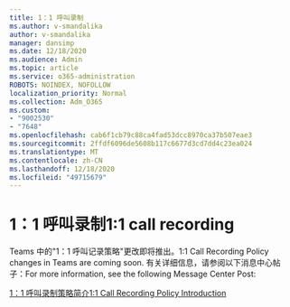 ```yaml
---
title: 1：1 呼叫录制
ms.author: v-smandalika
author: v-smandalika
manager: dansimp
ms.date: 12/18/2020
ms.audience: Admin
ms.topic: article
ms.service: o365-administration
ROBOTS: NOINDEX, NOFOLLOW
localization_priority: Normal
ms.collection: Adm_O365
ms.custom:
- "9002530"
- "7648"
ms.openlocfilehash: cab6f1cb79c88ca4fad53dcc8970ca37b507eae3
ms.sourcegitcommit: 2ffdf6096de5608b117c6677d3cd7dd4c23ea024
ms.translationtype: MT
ms.contentlocale: zh-CN
ms.lasthandoff: 12/18/2020
ms.locfileid: "49715679"
---
```

# <a name="11-call-recording"></a><span data-ttu-id="e9c31-102">1：1 呼叫录制</span><span class="sxs-lookup"><span data-stu-id="e9c31-102">1:1 call recording</span></span>

<span data-ttu-id="e9c31-103">Teams 中的"1：1 呼叫记录策略"更改即将推出。</span><span class="sxs-lookup"><span data-stu-id="e9c31-103">1:1 Call Recording Policy changes in Teams are coming soon.</span></span> <span data-ttu-id="e9c31-104">有关详细信息，请参阅以下消息中心帖子：</span><span class="sxs-lookup"><span data-stu-id="e9c31-104">For more information, see the following Message Center Post:</span></span>

[<span data-ttu-id="e9c31-105">1：1 呼叫录制策略简介</span><span class="sxs-lookup"><span data-stu-id="e9c31-105">1:1 Call Recording Policy Introduction</span></span>](https://admin.microsoft.com/AdminPortal/Home)
